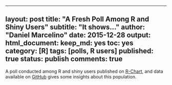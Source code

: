 
---
layout: post
title: "A Fresh Poll Among R and Shiny Users"
subtitle: "It shows..."
author: "Daniel Marcelino"
date: 2015-12-28
output:
 html_document: 
   keep_md: yes
   toc: yes
category: [R]
tags: [polls, R users]
published: true
status: publish
comments: true
---


A poll conducted among R and shiny users published on [R-Chart](http://www.r-chart.com/2015/12/r-shiny-poll-results.html), and data available on [GitHub](https://github.com/ezgraphs/poll1) gives some insights about this population.


